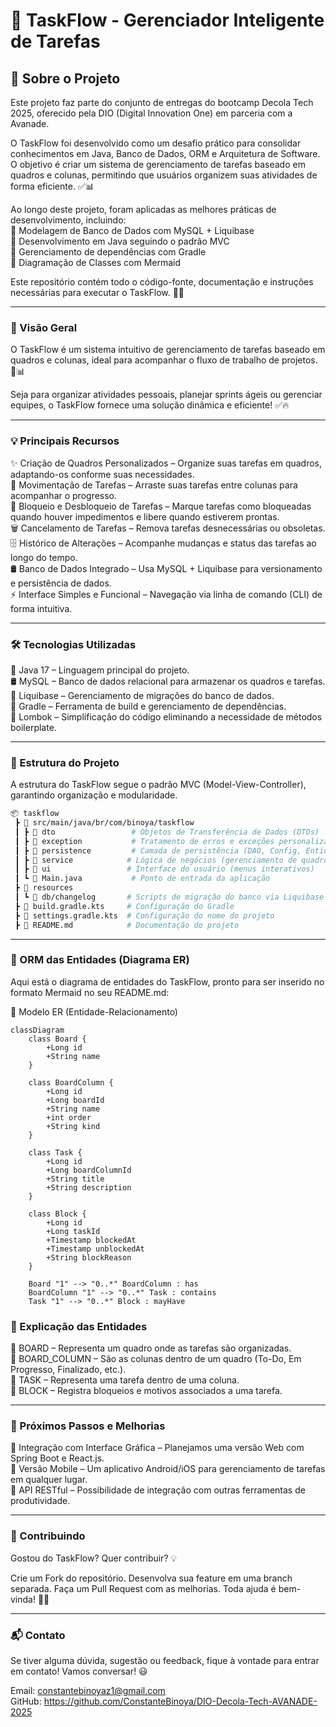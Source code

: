 # 📝 TaskFlow - Gerenciador Inteligente de Tarefas

## 🚀 Sobre o Projeto
Este projeto faz parte do conjunto de entregas do bootcamp Decola Tech 2025, oferecido pela DIO (Digital Innovation One) em parceria com a Avanade.

O TaskFlow foi desenvolvido como um desafio prático para consolidar conhecimentos em Java, Banco de Dados, ORM e Arquitetura de Software. O objetivo é criar um sistema de gerenciamento de tarefas baseado em quadros e colunas, permitindo que usuários organizem suas atividades de forma eficiente. ✅📊

Ao longo deste projeto, foram aplicadas as melhores práticas de desenvolvimento, incluindo:  
🔹 Modelagem de Banco de Dados com MySQL + Liquibase  
🔹 Desenvolvimento em Java seguindo o padrão MVC  
🔹 Gerenciamento de dependências com Gradle  
🔹 Diagramação de Classes com Mermaid

Este repositório contém todo o código-fonte, documentação e instruções necessárias para executar o TaskFlow. 🚀🔥

---

### 📌 Visão Geral
O TaskFlow é um sistema intuitivo de gerenciamento de tarefas baseado em quadros e colunas, ideal para acompanhar o fluxo de trabalho de projetos. 🔄📊

Seja para organizar atividades pessoais, planejar sprints ágeis ou gerenciar equipes, o TaskFlow fornece uma solução dinâmica e eficiente! ✅🔥

---

### 💡 Principais Recursos
✨ Criação de Quadros Personalizados – Organize suas tarefas em quadros, adaptando-os conforme suas necessidades.  
📌 Movimentação de Tarefas – Arraste suas tarefas entre colunas para acompanhar o progresso.  
🚧 Bloqueio e Desbloqueio de Tarefas – Marque tarefas como bloqueadas quando houver impedimentos e libere quando estiverem prontas.  
🗑️ Cancelamento de Tarefas – Remova tarefas desnecessárias ou obsoletas.  
🗄️ Histórico de Alterações – Acompanhe mudanças e status das tarefas ao longo do tempo.  
🛢️ Banco de Dados Integrado – Usa MySQL + Liquibase para versionamento e persistência de dados.  
⚡ Interface Simples e Funcional – Navegação via linha de comando (CLI) de forma intuitiva.

---

### 🛠️ Tecnologias Utilizadas
🚀 Java 17 – Linguagem principal do projeto.  
🛢️ MySQL – Banco de dados relacional para armazenar os quadros e tarefas.  
📜 Liquibase – Gerenciamento de migrações do banco de dados.  
🔄 Gradle – Ferramenta de build e gerenciamento de dependências.  
🎯 Lombok – Simplificação do código eliminando a necessidade de métodos boilerplate.

---

### 📂 Estrutura do Projeto
A estrutura do TaskFlow segue o padrão MVC (Model-View-Controller), garantindo organização e modularidade.

```bash
📦 taskflow  
 ┣ 📂 src/main/java/br/com/binoya/taskflow  
 ┃ ┣ 📂 dto                 # Objetos de Transferência de Dados (DTOs)  
 ┃ ┣ 📂 exception           # Tratamento de erros e exceções personalizadas  
 ┃ ┣ 📂 persistence         # Camada de persistência (DAO, Config, Entidades)  
 ┃ ┣ 📂 service            # Lógica de negócios (gerenciamento de quadros e tarefas)  
 ┃ ┣ 📂 ui                 # Interface do usuário (menus interativos)  
 ┃ ┗ 📜 Main.java           # Ponto de entrada da aplicação  
 ┣ 📂 resources  
 ┃ ┗ 📂 db/changelog       # Scripts de migração do banco via Liquibase  
 ┣ 📜 build.gradle.kts     # Configuração do Gradle  
 ┣ 📜 settings.gradle.kts  # Configuração do nome do projeto  
 ┣ 📜 README.md            # Documentação do projeto  
```

---

### 📌 ORM das Entidades (Diagrama ER)
Aqui está o diagrama de entidades do TaskFlow, pronto para ser inserido no formato Mermaid no seu README.md:

🎨 Modelo ER (Entidade-Relacionamento)

```mermaid
classDiagram
    class Board {
        +Long id
        +String name
    }

    class BoardColumn {
        +Long id
        +Long boardId
        +String name
        +int order
        +String kind
    }

    class Task {
        +Long id
        +Long boardColumnId
        +String title
        +String description
    }

    class Block {
        +Long id
        +Long taskId
        +Timestamp blockedAt
        +Timestamp unblockedAt
        +String blockReason
    }

    Board "1" --> "0..*" BoardColumn : has
    BoardColumn "1" --> "0..*" Task : contains
    Task "1" --> "0..*" Block : mayHave

```
### 🔹 Explicação das Entidades
📌 BOARD – Representa um quadro onde as tarefas são organizadas.  
📌 BOARD_COLUMN – São as colunas dentro de um quadro (To-Do, Em Progresso, Finalizado, etc.).  
📌 TASK – Representa uma tarefa dentro de uma coluna.  
📌 BLOCK – Registra bloqueios e motivos associados a uma tarefa.

---

### 🎯 Próximos Passos e Melhorias
🚀 Integração com Interface Gráfica – Planejamos uma versão Web com Spring Boot e React.js.   
📱 Versão Mobile – Um aplicativo Android/iOS para gerenciamento de tarefas em qualquer lugar.   
🔗 API RESTful – Possibilidade de integração com outras ferramentas de produtividade.

---

### 👥 Contribuindo
Gostou do TaskFlow? Quer contribuir? 💡

Crie um Fork do repositório.
Desenvolva sua feature em uma branch separada.
Faça um Pull Request com as melhorias.
Toda ajuda é bem-vinda! 🚀🔥

---

### 📬 Contato
Se tiver alguma dúvida, sugestão ou feedback, fique à vontade para entrar em contato! Vamos conversar! 😃

Email: constantebinoyaz1@gmail.com   
GitHub: https://github.com/ConstanteBinoya/DIO-Decola-Tech-AVANADE-2025
